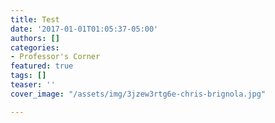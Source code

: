 ```yaml
---
title: Test
date: '2017-01-01T01:05:37-05:00'
authors: []
categories:
- Professor's Corner
featured: true
tags: []
teaser: ''
cover_image: "/assets/img/3jzew3rtg6e-chris-brignola.jpg"

---
```

